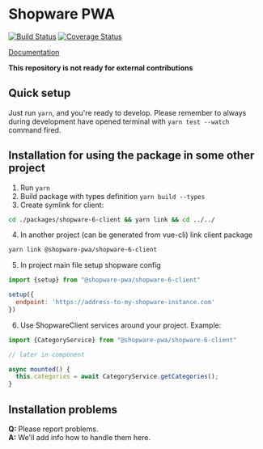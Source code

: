 # Shopware PWA
[![Build Status](https://travis-ci.org/DivanteLtd/shopware-pwa.svg?branch=master)](https://travis-ci.org/DivanteLtd/shopware-pwa)
[![Coverage Status](https://coveralls.io/repos/github/DivanteLtd/shopware-pwa/badge.svg)](https://coveralls.io/github/DivanteLtd/shopware-pwa)

[Documentation](https://shopware-pwa-docs.netlify.com/)

**This repository is not ready for external contributions**

## Quick setup

Just run `yarn`, and you're ready to develop.
Please remember to always during development have opened terminal with `yarn test --watch` command fired.

## Installation for using the package in some other project

1. Run `yarn`
2. Build package with types definition `yarn build --types`
3. Create symlink for client:

```bash
cd ./packages/shopware-6-client && yarn link && cd ../../
```

4. In another project (can be generated from vue-cli) link client package

```bash
yarn link @shopware-pwa/shopware-6-client
```
5. In project main file setup shopware config

```js
import {setup} from "@shopware-pwa/shopware-6-client"

setup({
  endpoint: 'https://address-to-my-shopware-instance.com'
})
```
6. Use ShopwareClient services around your project. Example:

```js
import {CategoryService} from "@shopware-pwa/shopware-6-client"

// later in component

async mounted() {
  this.categories = await CategoryService.getCategories();
}
```

## Installation problems

**Q:** Please report problems.  
**A:** We'll add info how to handle them here. 